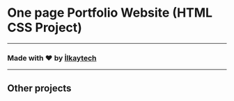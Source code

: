 # One page Portfolio Website (HTML CSS Project)

---

### Made with ❤️ by [İlkaytech](https://www.instagram.com/ilkaytech/)

---

## Other projects
